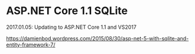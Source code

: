 # ASP.NET Core 1.1 SQLite

2017.01.05: Updating to ASP.NET Core 1.1 and VS2017

https://damienbod.wordpress.com/2015/08/30/asp-net-5-with-sqlite-and-entity-framework-7/
